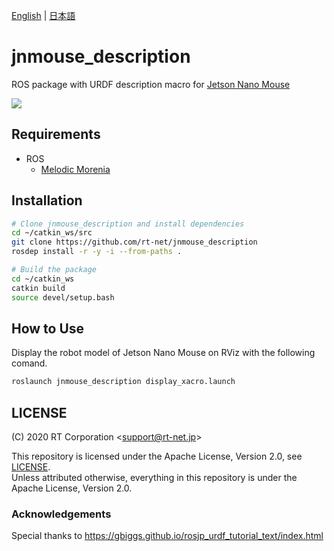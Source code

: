 [English](README.en.md) | [日本語](README.md)

# jnmouse_description

ROS package with URDF description macro for [Jetson Nano Mouse](https://rt-net.jp/products/jetson_nano_mouse/)

![](https://rt-net.github.io/images/jetson-nano-mouse/jnmouse_rviz.png)

## Requirements

- ROS
  - [Melodic Morenia](http://wiki.ros.org/melodic/Installation/Ubuntu)

## Installation

```sh
# Clone jnmouse_description and install dependencies
cd ~/catkin_ws/src
git clone https://github.com/rt-net/jnmouse_description
rosdep install -r -y -i --from-paths .

# Build the package
cd ~/catkin_ws
catkin build
source devel/setup.bash
```

## How to Use

Display the robot model of Jetson Nano Mouse on RViz with the following comand.

```sh
roslaunch jnmouse_description display_xacro.launch 
```

## LICENSE

(C) 2020 RT Corporation \<support@rt-net.jp\>

This repository is licensed under the Apache License, Version 2.0, see [LICENSE](./LICENSE).  
Unless attributed otherwise, everything in this repository is under the Apache License, Version 2.0.


### Acknowledgements

Special thanks to https://gbiggs.github.io/rosjp_urdf_tutorial_text/index.html